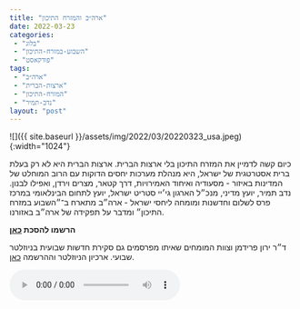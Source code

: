 ```yaml
---
title: "ארה״ב והמזרח התיכון"
date: 2022-03-23
categories: 
 - "בלוג"
 - "השבוע-במזרח-התיכון"
 - "פודקאסט"
tags: 
 - "ארה״ב"
 - "ארצות-הברית"
 - "המזרח-התיכון"
 - "נדב-תמיר"
layout: "post"
---
```


![]({{ site.baseurl }}/assets/img/2022/03/20220323_usa.jpeg){:width="1024"}

כיום קשה לדמיין את המזרח התיכון בלי ארצות הברית. ארצות הברית היא לא רק בעלת ברית אסטרטגית של ישראל, היא מנהלת מערכות יחסים הדוקות עם הרוב המוחלט של המדינות באיזור - מסעודיה ואיחוד האמירויות, דרך קטאר, מצרים וירדן, ואפילו לבנון. נדב תמיר, יועץ מדיני, מנכ״ל הארגון גי׳יי סטריט ישראל, יועץ לתחום הבינלאומי במרכז פרס לשלום וחדשנות ומומחה ליחסי ישראל - ארה״ב מתארח ב־״השבוע במזרח התיכון״ ומדבר על תפקידה של ארה״ב באזורנו.

**הרשמו להסכת [כאן](https://anchor.fm/hashavua)**

 ד״ר ירון פרידמן וצוות המומחים שאיתו מפרסמים גם סקירת חדשות שבועית בניוזלטר שבועי. ארכיון הניוזלטר וההרשמה [כאן](https://us7.campaign-archive.com/home/?u=11fe1442157d219f56c36d2a9&id=e0b5399e69).

<audio controls src="https://d3ctxlq1ktw2nl.cloudfront.net/staging/2022-2-23/255468780-44100-2-50c9c23a9acfd.m4a" class=" wp-block-audio"></audio>
